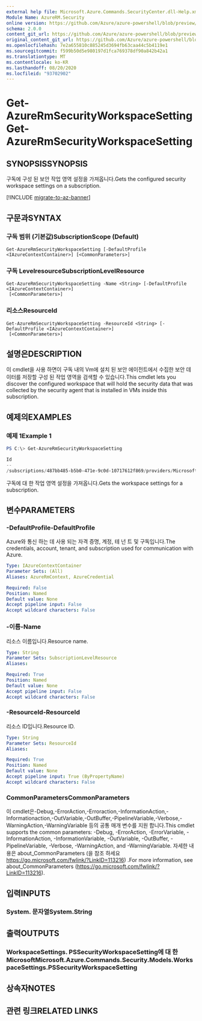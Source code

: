 ```yaml
---
external help file: Microsoft.Azure.Commands.SecurityCenter.dll-Help.xml
Module Name: AzureRM.Security
online version: https://github.com/Azure/azure-powershell/blob/preview/src/ResourceManager/Security/Commands.Security/help/Get-AzureRmSecurityWorkspaceSetting.md
schema: 2.0.0
content_git_url: https://github.com/Azure/azure-powershell/blob/preview/src/ResourceManager/Security/Commands.Security/help/Get-AzureRmSecurityWorkspaceSetting.md
original_content_git_url: https://github.com/Azure/azure-powershell/blob/preview/src/ResourceManager/Security/Commands.Security/help/Get-AzureRmSecurityWorkspaceSetting.md
ms.openlocfilehash: 7e2a655810c885245d3694fb63caa44c5b4119e1
ms.sourcegitcommit: f599b50d5e980197d1fca769378df90a842b42a1
ms.translationtype: MT
ms.contentlocale: ko-KR
ms.lasthandoff: 08/20/2020
ms.locfileid: "93702902"
---
```

# <span data-ttu-id="4ed99-101">Get-AzureRmSecurityWorkspaceSetting</span><span class="sxs-lookup"><span data-stu-id="4ed99-101">Get-AzureRmSecurityWorkspaceSetting</span></span>

## <span data-ttu-id="4ed99-102">SYNOPSIS</span><span class="sxs-lookup"><span data-stu-id="4ed99-102">SYNOPSIS</span></span>
<span data-ttu-id="4ed99-103">구독에 구성 된 보안 작업 영역 설정을 가져옵니다.</span><span class="sxs-lookup"><span data-stu-id="4ed99-103">Gets the configured security workspace settings on a subscription.</span></span>

[!INCLUDE [migrate-to-az-banner](../../includes/migrate-to-az-banner.md)]

## <span data-ttu-id="4ed99-104">구문과</span><span class="sxs-lookup"><span data-stu-id="4ed99-104">SYNTAX</span></span>

### <span data-ttu-id="4ed99-105">구독 범위 (기본값)</span><span class="sxs-lookup"><span data-stu-id="4ed99-105">SubscriptionScope (Default)</span></span>
```
Get-AzureRmSecurityWorkspaceSetting [-DefaultProfile <IAzureContextContainer>] [<CommonParameters>]
```

### <span data-ttu-id="4ed99-106">구독 Levelresource</span><span class="sxs-lookup"><span data-stu-id="4ed99-106">SubscriptionLevelResource</span></span>
```
Get-AzureRmSecurityWorkspaceSetting -Name <String> [-DefaultProfile <IAzureContextContainer>]
 [<CommonParameters>]
```

### <span data-ttu-id="4ed99-107">리소스</span><span class="sxs-lookup"><span data-stu-id="4ed99-107">ResourceId</span></span>
```
Get-AzureRmSecurityWorkspaceSetting -ResourceId <String> [-DefaultProfile <IAzureContextContainer>]
 [<CommonParameters>]
```

## <span data-ttu-id="4ed99-108">설명은</span><span class="sxs-lookup"><span data-stu-id="4ed99-108">DESCRIPTION</span></span>
<span data-ttu-id="4ed99-109">이 cmdlet을 사용 하면이 구독 내의 Vm에 설치 된 보안 에이전트에서 수집한 보안 데이터를 저장할 구성 된 작업 영역을 검색할 수 있습니다.</span><span class="sxs-lookup"><span data-stu-id="4ed99-109">This cmdlet lets you discover the configured workspace that will hold the security data that was collected by the security agent that is installed in VMs inside this subscription.</span></span>

## <span data-ttu-id="4ed99-110">예제의</span><span class="sxs-lookup"><span data-stu-id="4ed99-110">EXAMPLES</span></span>

### <span data-ttu-id="4ed99-111">예제 1</span><span class="sxs-lookup"><span data-stu-id="4ed99-111">Example 1</span></span>
```powershell
PS C:\> Get-AzureRmSecurityWorkspaceSetting

Id                                                                                                         Name    WorkspaceId                                                                                                                               
--                                                                                                         ----    -----------                                                                                                                               
/subscriptions/487bb485-b5b0-471e-9c0d-10717612f869/providers/Microsoft.Security/workspaceSettings/default default /subscriptions/487bb485-b5b0-471e-9c0d-10717612f869/resourcegroups/mainws/providers/microsoft.operationalinsights/workspaces/securityus...
```

<span data-ttu-id="4ed99-112">구독에 대 한 작업 영역 설정을 가져옵니다.</span><span class="sxs-lookup"><span data-stu-id="4ed99-112">Gets the workspace settings for a subscription.</span></span>

## <span data-ttu-id="4ed99-113">변수</span><span class="sxs-lookup"><span data-stu-id="4ed99-113">PARAMETERS</span></span>

### <span data-ttu-id="4ed99-114">-DefaultProfile</span><span class="sxs-lookup"><span data-stu-id="4ed99-114">-DefaultProfile</span></span>
<span data-ttu-id="4ed99-115">Azure와 통신 하는 데 사용 되는 자격 증명, 계정, 테 넌 트 및 구독입니다.</span><span class="sxs-lookup"><span data-stu-id="4ed99-115">The credentials, account, tenant, and subscription used for communication with Azure.</span></span>

```yaml
Type: IAzureContextContainer
Parameter Sets: (All)
Aliases: AzureRmContext, AzureCredential

Required: False
Position: Named
Default value: None
Accept pipeline input: False
Accept wildcard characters: False
```

### <span data-ttu-id="4ed99-116">-이름</span><span class="sxs-lookup"><span data-stu-id="4ed99-116">-Name</span></span>
<span data-ttu-id="4ed99-117">리소스 이름입니다.</span><span class="sxs-lookup"><span data-stu-id="4ed99-117">Resource name.</span></span>

```yaml
Type: String
Parameter Sets: SubscriptionLevelResource
Aliases:

Required: True
Position: Named
Default value: None
Accept pipeline input: False
Accept wildcard characters: False
```

### <span data-ttu-id="4ed99-118">-ResourceId</span><span class="sxs-lookup"><span data-stu-id="4ed99-118">-ResourceId</span></span>
<span data-ttu-id="4ed99-119">리소스 ID입니다.</span><span class="sxs-lookup"><span data-stu-id="4ed99-119">Resource ID.</span></span>

```yaml
Type: String
Parameter Sets: ResourceId
Aliases:

Required: True
Position: Named
Default value: None
Accept pipeline input: True (ByPropertyName)
Accept wildcard characters: False
```

### <span data-ttu-id="4ed99-120">CommonParameters</span><span class="sxs-lookup"><span data-stu-id="4ed99-120">CommonParameters</span></span>
<span data-ttu-id="4ed99-121">이 cmdlet은-Debug,-ErrorAction,-Erroraction,-InformationAction,-Informationaction,-OutVariable,-OutBuffer,-PipelineVariable,-Verbose,-WarningAction,-WarningVariable 등의 공통 매개 변수를 지원 합니다.</span><span class="sxs-lookup"><span data-stu-id="4ed99-121">This cmdlet supports the common parameters: -Debug, -ErrorAction, -ErrorVariable, -InformationAction, -InformationVariable, -OutVariable, -OutBuffer, -PipelineVariable, -Verbose, -WarningAction, and -WarningVariable.</span></span> <span data-ttu-id="4ed99-122">자세한 내용은 about_CommonParameters (을 참조 하세요 https://go.microsoft.com/fwlink/?LinkID=113216) .</span><span class="sxs-lookup"><span data-stu-id="4ed99-122">For more information, see about_CommonParameters (https://go.microsoft.com/fwlink/?LinkID=113216).</span></span>

## <span data-ttu-id="4ed99-123">입력</span><span class="sxs-lookup"><span data-stu-id="4ed99-123">INPUTS</span></span>

### <span data-ttu-id="4ed99-124">System. 문자열</span><span class="sxs-lookup"><span data-stu-id="4ed99-124">System.String</span></span>

## <span data-ttu-id="4ed99-125">출력</span><span class="sxs-lookup"><span data-stu-id="4ed99-125">OUTPUTS</span></span>

### <span data-ttu-id="4ed99-126">WorkspaceSettings. PSSecurityWorkspaceSetting에 대 한 Microsoft</span><span class="sxs-lookup"><span data-stu-id="4ed99-126">Microsoft.Azure.Commands.Security.Models.WorkspaceSettings.PSSecurityWorkspaceSetting</span></span>

## <span data-ttu-id="4ed99-127">상속자</span><span class="sxs-lookup"><span data-stu-id="4ed99-127">NOTES</span></span>

## <span data-ttu-id="4ed99-128">관련 링크</span><span class="sxs-lookup"><span data-stu-id="4ed99-128">RELATED LINKS</span></span>
